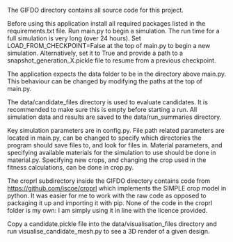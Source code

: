 The GIFDO directory contains all source code for this project.

Before using this application install all required packages listed in the requirements.txt file. Run main.py to begin a simulation. The run time for a full simulation is very long (over 24 hours). Set LOAD_FROM_CHECKPOINT=False at the top of main.py to begin a new simulation. Alternatively, set it to True and provide a path to a snapshot_generation_X.pickle file to resume from a previous checkpoint.

The application expects the data folder to be in the directory above main.py. This behaviour can be changed by modifying the paths at the top of main.py.

The data/candidate_files directory is used to evaluate candidates. It is recommended to make sure this is empty before starting a run. All simulation data and results are saved to the data/run_summaries directory.

Key simulation parameters are in config.py.
File path related parameters are located in main.py, can be changed to specify which directories the program should save files to, and look for files in.
Material parameters, and specifying available materials for the simulation to use should be done in material.py.
Specifying new crops, and changing the crop used in the fitness calculations, can be done in crop.py.

The croprl subdirectory inside the GIFDO directory contains code from https://github.com/iscoe/croprl which implements the SIMPLE crop model in python. It was easier for me to work with the raw code as opposed to packaging it up and importing it with pip. None of the code in the croprl folder is my own: I am simply using it in line with the licence provided.

Copy a candidate.pickle file into the data/visualisation_files directory and run visualise_candidate_mesh.py to see a 3D render of a given design.

